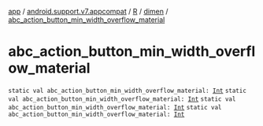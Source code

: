 [app](../../../index.md) / [android.support.v7.appcompat](../../index.md) / [R](../index.md) / [dimen](index.md) / [abc_action_button_min_width_overflow_material](.)

# abc_action_button_min_width_overflow_material

`static val abc_action_button_min_width_overflow_material: `[`Int`](https://kotlinlang.org/api/latest/jvm/stdlib/kotlin/-int/index.html)
`static val abc_action_button_min_width_overflow_material: `[`Int`](https://kotlinlang.org/api/latest/jvm/stdlib/kotlin/-int/index.html)
`static val abc_action_button_min_width_overflow_material: `[`Int`](https://kotlinlang.org/api/latest/jvm/stdlib/kotlin/-int/index.html)
`static val abc_action_button_min_width_overflow_material: `[`Int`](https://kotlinlang.org/api/latest/jvm/stdlib/kotlin/-int/index.html)